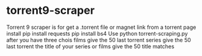 # torrent9-scraper
Torrent 9 scraper is for get a .torrent file or magnet link from a torrent page 
install 
pip install requests
pip install bs4
Use 
python torrent-scraping.py
after you have three chois 
films 
give the 50 last torrent
series 
give the 50 last torrent
the title of your series or films 
give the 50 title matches
